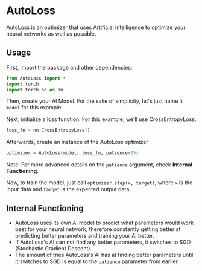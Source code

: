 # AutoLoss
AutoLoss is an optimizer that uses Artificial Intelligence to optimize your neural networks as well as possible.
## Usage
First, import the package and other dependencies:
```python
from AutoLoss import *
import torch
import torch.nn as nn
```
Then, create your AI Model. For the sake of simplicity, let's just name it `model` for this example.

Next, initialize a loss function. For this example, we'll use CrossEntropyLoss:
```python
loss_fn = nn.CrossEntropyLoss()
```

Afterwards, create an instance of the AutoLoss optimizer

```python
optimizer = AutoLoss(model, loss_fn, patience=25)
```
Note: For more advanced details on the `patience` argument, check **Internal Functioning**.

Now, to train the model, just call `optimizer.step(x, target)`, where `x` is the input data and `target` is the expected output data.

## Internal Functioning
- AutoLoss uses its own AI model to predict what parameters would work best for your neural network, therefore constantly getting better at predicting better parameters and training your AI better.
- If AutoLoss's AI can not find any better parameters, it switches to SGD (Stochastic Gradient Descent).
- The amount of tries AutoLoss's AI has at finding better parameters until it switches to SGD is equal to the `patience` parameter from earlier.